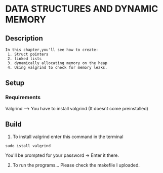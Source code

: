 # DATA STRUCTURES AND DYNAMIC MEMORY
## Description
    In this chapter,you'll see how to create:
     1. Struct pointers
     2. linked lists
     3. dynamically allocating memory on the heap
     4. Using valgrind to check for memory leaks.

## Setup
### Requirements
Valgrind --> You have to install valgrind (It doesnt come preinstalled)

## Build

1. To install valgrind enter this command in the terminal

``sudo istall valgrind``

You'll be prompted for your password -> Enter it there.

2. To run the programs... Please check the makefile I uploaded.

